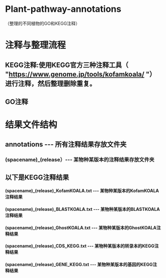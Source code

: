 # Plant-pathway-annotations
（整理的不同植物的GO和KEGG注释）

# 注释与整理流程
## KEGG注释:使用KEGG官方三种注释工具（ "https://www.genome.jp/tools/kofamkoala/ "）进行注释，然后整理删除重复。
## GO注释

# 结果文件结构
## annotations --- 所有注释结果存放文件夹
### (spacename)_(release）--- 某物种某版本的注释结果存放文件夹
## 以下是KEGG注释结果
#### (spacename)_(release)_KofamKOALA.txt --- 某物种某版本的KofamKOALA注释结果
#### (spacename)_(release)_BLASTKOALA.txt --- 某物种某版本的BLASTKOALA注释结果
#### (spacename)_(release)_GhostKOALA.txt --- 某物种某版本的GhostKOALA注释结果
#### (spacename)_(release)_CDS_KEGG.txt --- 某物种某版本的转录本的KEGG注释结果
#### (spacename)_(release)_GENE_KEGG.txt --- 某物种某版本的基因的KEGG注释结果

